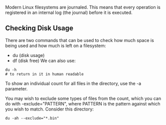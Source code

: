Modern Linux filesystems are journaled. This means that every operation is registered in an
internal log (the journal) before it is executed.

## Checking Disk Usage
There are two commands that can be used to check how much space is being used and how much
is left on a filesystem: 
- du (disk usage)
- df (disk free)
We can also use:
```
du -h
# to return in it in human readable
```
To show an individual count for all files in the directory, use the -a parameter.

You may wish to exclude some types of files from the count, which you can do with -exclude="PATTERN", where PATTERN is the pattern against which you wish to match. Consider
this directory:
```
du -ah --exclude="*.bin"
```

